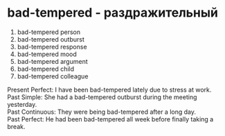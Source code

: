 # bad-tempered - раздражительный

1. bad-tempered person
2. bad-tempered outburst
3. bad-tempered response
4. bad-tempered mood
5. bad-tempered argument
6. bad-tempered child
7. bad-tempered colleague

Present Perfect: I have been bad-tempered lately due to stress at work.  
Past Simple: She had a bad-tempered outburst during the meeting yesterday.  
Past Continuous: They were being bad-tempered after a long day.  
Past Perfect: He had been bad-tempered all week before finally taking a break.
